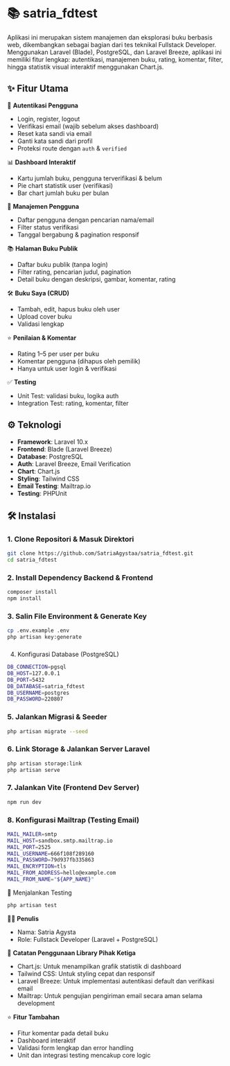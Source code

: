 # 📚 satria_fdtest

Aplikasi ini merupakan sistem manajemen dan eksplorasi buku berbasis web, dikembangkan sebagai bagian dari tes teknikal Fullstack Developer. Menggunakan Laravel (Blade), PostgreSQL, dan Laravel Breeze, aplikasi ini memiliki fitur lengkap: autentikasi, manajemen buku, rating, komentar, filter, hingga statistik visual interaktif menggunakan Chart.js.

## ✨ Fitur Utama

🔐 **Autentikasi Pengguna**  
- Login, register, logout  
- Verifikasi email (wajib sebelum akses dashboard)  
- Reset kata sandi via email  
- Ganti kata sandi dari profil  
- Proteksi route dengan `auth` & `verified`  

📊 **Dashboard Interaktif**  
- Kartu jumlah buku, pengguna terverifikasi & belum  
- Pie chart statistik user (verifikasi)  
- Bar chart jumlah buku per bulan  

👥 **Manajemen Pengguna**  
- Daftar pengguna dengan pencarian nama/email  
- Filter status verifikasi  
- Tanggal bergabung & pagination responsif  

📚 **Halaman Buku Publik**  
- Daftar buku publik (tanpa login)  
- Filter rating, pencarian judul, pagination  
- Detail buku dengan deskripsi, gambar, komentar, rating  

🛠️ **Buku Saya (CRUD)**  
- Tambah, edit, hapus buku oleh user  
- Upload cover buku  
- Validasi lengkap  

⭐ **Penilaian & Komentar**  
- Rating 1–5 per user per buku  
- Komentar pengguna (dihapus oleh pemilik)  
- Hanya untuk user login & verifikasi  

✅ **Testing**  
- Unit Test: validasi buku, logika auth  
- Integration Test: rating, komentar, filter  

## ⚙️ Teknologi

- **Framework**: Laravel 10.x  
- **Frontend**: Blade (Laravel Breeze)  
- **Database**: PostgreSQL  
- **Auth**: Laravel Breeze, Email Verification  
- **Chart**: Chart.js  
- **Styling**: Tailwind CSS  
- **Email Testing**: Mailtrap.io  
- **Testing**: PHPUnit  

## 🛠 Instalasi

### 1. Clone Repositori & Masuk Direktori
```bash
git clone https://github.com/SatriaAgystaa/satria_fdtest.git
cd satria_fdtest
```

### 2. Install Dependency Backend & Frontend
```bash
composer install
npm install
```

### 3. Salin File Environment & Generate Key
```bash
cp .env.example .env
php artisan key:generate
```
### 
4. Konfigurasi Database (PostgreSQL)
```bash
DB_CONNECTION=pgsql
DB_HOST=127.0.0.1
DB_PORT=5432
DB_DATABASE=satria_fdtest
DB_USERNAME=postgres
DB_PASSWORD=220807
```

### 5. Jalankan Migrasi & Seeder
```bash
php artisan migrate --seed
```

### 6. Link Storage & Jalankan Server Laravel
```bash
php artisan storage:link
php artisan serve
```

### 7. Jalankan Vite (Frontend Dev Server)
```bash
npm run dev
```

### 8. Konfigurasi Mailtrap (Testing Email)
```bash
MAIL_MAILER=smtp
MAIL_HOST=sandbox.smtp.mailtrap.io
MAIL_PORT=2525
MAIL_USERNAME=666f108f289160
MAIL_PASSWORD=79d937fb335863
MAIL_ENCRYPTION=tls
MAIL_FROM_ADDRESS=hello@example.com
MAIL_FROM_NAME="${APP_NAME}"
```

🧪 Menjalankan Testing
```bash
php artisan test
```

👨‍💻 **Penulis**
- Nama: Satria Agysta
- Role: Fullstack Developer (Laravel + PostgreSQL)

📄 **Catatan Penggunaan Library Pihak Ketiga**
- Chart.js: Untuk menampilkan grafik statistik di dashboard
- Tailwind CSS: Untuk styling cepat dan responsif
- Laravel Breeze: Untuk implementasi autentikasi default dan verifikasi email
- Mailtrap: Untuk pengujian pengiriman email secara aman selama development

⭐ **Fitur Tambahan**
- Fitur komentar pada detail buku
- Dashboard interaktif
- Validasi form lengkap dan error handling
- Unit dan integrasi testing mencakup core logic